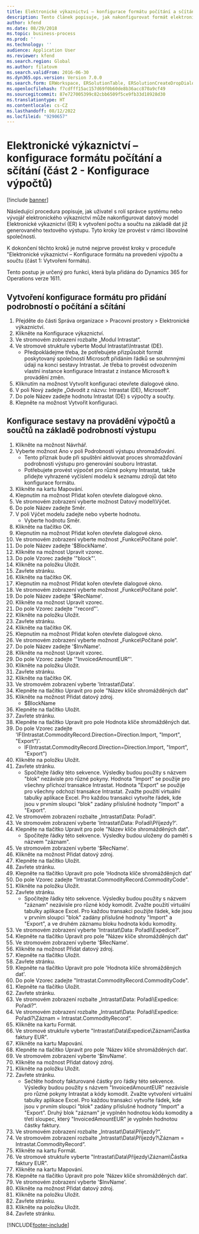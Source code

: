 ```yaml
---
title: Elektronické výkaznictví – konfigurace formátu počítání a sčítání (část 2 - Konfigurace výpočtů)
description: Tento článek popisuje, jak nakonfigurovat formát elektronického výkaznictví tak, aby počítal a sčítal na základě dat již vygenerovaného textového výstupu. (část 2)
author: kfend
ms.date: 08/29/2018
ms.topic: business-process
ms.prod: ''
ms.technology: ''
audience: Application User
ms.reviewer: kfend
ms.search.region: Global
ms.author: filatovm
ms.search.validFrom: 2016-06-30
ms.dyn365.ops.version: Version 7.0.0
ms.search.form: ERWorkspace, ERSolutionTable, ERSolutionCreateDropDialog, EROperationDesigner, ERDataSourceAddDropDialog, ERExpressionDesignerFormula
ms.openlocfilehash: f7cdfff15ac157d69f0b60de8b36acc870a9cf49
ms.sourcegitcommit: 87e727005399c82cbb6509f5ce9fb33d18928d30
ms.translationtype: HT
ms.contentlocale: cs-CZ
ms.lasthandoff: 08/12/2022
ms.locfileid: "9290657"
---
```

# <a name="er-configure-format-to-do-counting-and-summing-part-2---configure-computations"></a>Elektronické výkaznictví – konfigurace formátu počítání a sčítání (část 2 - Konfigurace výpočtů)

[!include [banner](../../includes/banner.md)]

Následující procedura popisuje, jak uživatel s rolí správce systému nebo vývojář elektronického výkaznictví může nakonfigurovat datový model Elektronické výkaznictví (ER) k vytvoření počtu a součtu na základě dat již generovaného textového výstupu. Tyto kroky lze provést v rámci libovolné společnosti.

K dokončení těchto kroků je nutné nejprve provést kroky v proceduře "Elektronické výkaznictví – Konfigurace formátu na provedení výpočtu a součtu (část 1: Vytvoření formátu).

Tento postup je určený pro funkci, která byla přidána do Dynamics 365 for Operations verze 1611.


## <a name="create-a-format-configuration-to-add-counting-and-summing-details"></a>Vytvoření konfigurace formátu pro přidání podrobností o počítání a sčítání
1. Přejděte do části Správa organizace > Pracovní prostory > Elektronické výkaznictví.
2. Klikněte na Konfigurace výkaznictví.
3. Ve stromovém zobrazení rozbalte „Modul Intrastat“.
4. Ve stromové struktuře vyberte Modul Intrastat\Intrastat (DE).
    * Předpokládejme třeba, že potřebujete přizpůsobit formát poskytovaný společností Microsoft přidáním řádků se souhrnnými údaji na konci sestavy Intrastat. Je třeba to provést odvozením vlastní instance konfigurace Intrastat z instance Microsoft k provádění změn.  
5. Kliknutím na možnost Vytvořit konfiguraci otevřete dialogové okno.
6. V poli Nový zadejte „Odvodit z názvu: Intrastat (DE), Microsoft“.
7. Do pole Název zadejte hodnotu Intrastat (DE) s výpočty a součty.
8. Klepněte na možnost Vytvořit konfiguraci.

## <a name="configure-this-report-to-do-counting-and-summation-based-on-output-details"></a>Konfigurace sestavy na provádění výpočtů a součtů na základě podrobností výstupu
1. Klikněte na možnost Návrhář.
2. Vyberte možnost Ano v poli Podrobnosti výstupu shromažďování.
    * Tento příznak bude při spuštění aktivovat proces shromažďování podrobnosti výstupu pro generování souboru Intrastat.  
    * Potřebujete provést výpočet pro různé pokyny Intrastat, takže přidejte vyhrazené vyčíslení modelu k seznamu zdrojů dat této konfigurace formátu.  
3. Klikněte na kartu Mapování.
4. Klepnutím na možnost Přidat kořen otevřete dialogové okno.
5. Ve stromovém zobrazení vyberte možnost Datový model\Výčet.
6. Do pole Název zadejte Směr.
7. V poli Výčet modelu zadejte nebo vyberte hodnotu.
    * Vyberte hodnotu Směr.  
8. Klikněte na tlačítko OK.
9. Klepnutím na možnost Přidat kořen otevřete dialogové okno.
10. Ve stromovém zobrazení vyberte možnost „Funkce\Počítané pole“.
11. Do pole Název zadejte '$BlockName'.
12. Klikněte na možnost Upravit vzorec.
13. Do pole Vzorec zadejte '"block"'.
14. Klikněte na položku Uložit.
15. Zavřete stránku.
16. Klikněte na tlačítko OK.
17. Klepnutím na možnost Přidat kořen otevřete dialogové okno.
18. Ve stromovém zobrazení vyberte možnost „Funkce\Počítané pole“.
19. Do pole Název zadejte '$RecName'.
20. Klikněte na možnost Upravit vzorec.
21. Do pole Vzorec zadejte '"record"'.
22. Klikněte na položku Uložit.
23. Zavřete stránku.
24. Klikněte na tlačítko OK.
25. Klepnutím na možnost Přidat kořen otevřete dialogové okno.
26. Ve stromovém zobrazení vyberte možnost „Funkce\Počítané pole“.
27. Do pole Název zadejte '$InvName'.
28. Klikněte na možnost Upravit vzorec.
29. Do pole Vzorec zadejte '"InvoicedAmountEUR"'.
30. Klikněte na položku Uložit.
31. Zavřete stránku.
32. Klikněte na tlačítko OK.
33. Ve stromovém zobrazení vyberte 'Intrastat\Data'.
34. Klepněte na tlačítko Upravit pro pole "Název klíče shromážděných dat"
35. Klikněte na možnost Přidat datový zdroj.
    * $BlockName  
36. Klepněte na tlačítko Uložit.
37. Zavřete stránku.
38. Klepněte na tlačítko Upravit pro pole Hodnota klíče shromážděných dat.
39. Do pole Vzorec zadejte 'IF(Intrastat.CommodityRecord.Direction=Direction.Import, "Import", "Export")'.
    * IF(Intrastat.CommodityRecord.Direction=Direction.Import, "Import", "Export")  
40. Klikněte na položku Uložit.
41. Zavřete stránku.
    * Spočítejte řádky této sekvence. Výsledky budou použity s názvem "blok" nezávisle pro různé pokyny. Hodnota "Import" se použije pro všechny příchozí transakce Intrastat. Hodnota "Export" se použije pro všechny odchozí transakce Intrastat. Zvažte použití virtuální tabulky aplikace Excel. Pro každou transakci vytvořte řádek, kde jsou v prvním sloupci "blok" zadány příslušné hodnoty "Import" a "Export".  
42. Ve stromovém zobrazení rozbalte „Intrastat\Data: Pořadí“.
43. Ve stromovém zobrazení vyberte 'Intrastat\Data: Pořadí\Příjezdy?'.
44. Klepněte na tlačítko Upravit pro pole "Název klíče shromážděných dat".
    * Spočítejte řádky této sekvence. Výsledky budou uloženy do paměti s názvem "záznam".  
45. Ve stromovém zobrazení vyberte '$RecName'.
46. Klikněte na možnost Přidat datový zdroj.
47. Klepněte na tlačítko Uložit.
48. Zavřete stránku.
49. Klepněte na tlačítko Upravit pro pole 'Hodnota klíče shromážděných dat'
50. Do pole Vzorec zadejte "Intrastat.CommodityRecord.CommodityCode".
51. Klikněte na položku Uložit.
52. Zavřete stránku.
    * Spočítejte řádky této sekvence. Výsledky budou použity s názvem "záznam" nezávisle pro různé kódy komodit. Zvažte použití virtuální tabulky aplikace Excel. Pro každou transakci použijte řádek, kde jsou v prvním sloupci "blok" zadány příslušné hodnoty "Import" a "Export", a ve druhém záznamu bloku hodnota kódu komodity.  
53. Ve stromovém zobrazení vyberte 'Intrastat\Data: Pořadí\Expedice?'.
54. Klepněte na tlačítko Upravit pro pole "Název klíče shromážděných dat"
55. Ve stromovém zobrazení vyberte '$RecName'.
56. Klikněte na možnost Přidat datový zdroj.
57. Klepněte na tlačítko Uložit.
58. Zavřete stránku.
59. Klepněte na tlačítko Upravit pro pole 'Hodnota klíče shromážděných dat'.
60. Do pole Vzorec zadejte "Intrastat.CommodityRecord.CommodityCode".
61. Klepněte na tlačítko Uložit.
62. Zavřete stránku.
63. Ve stromovém zobrazení rozbalte „Intrastat\Data: Pořadí\Expedice: Pořadí?“.
64. Ve stromovém zobrazení rozbalte „Intrastat\Data: Pořadí\Expedice: Pořadí?\Záznam = Intrastat.CommodityRecord“.
65. Klikněte na kartu Formát.
66. Ve stromové struktuře vyberte "Intrastat\Data\Expedice\Záznam\Částka faktury EUR".
67. Klikněte na kartu Mapování.
68. Klepněte na tlačítko Upravit pro pole 'Název klíče shromážděných dat'.
69. Ve stromovém zobrazení vyberte '$InvName'.
70. Klikněte na možnost Přidat datový zdroj.
71. Klikněte na položku Uložit.
72. Zavřete stránku.
    * Sečtěte hodnoty fakturované částky pro řádky této sekvence. Výsledky budou použity s názvem "InvoicedAmountEUR" nezávisle pro různé pokyny Intrastat a kódy komodit. Zvažte vytvoření virtuální tabulky aplikace Excel. Pro každou transakci vytvořte řádek, kde jsou v prvním sloupci "blok" zadány příslušné hodnoty "Import" a "Export". Druhý blok "záznam" je vyplněn hodnotou kódu komodity a třetí sloupec, který "InvoicedAmountEUR" je vyplněn hodnotou částky faktury.  
73. Ve stromovém zobrazení rozbalte „Intrastat\Data\Příjezdy?“.
74. Ve stromovém zobrazení rozbalte „Intrastat\Data\Příjezdy?\Záznam = Intrastat.CommodityRecord“.
75. Klikněte na kartu Formát.
76. Ve stromové struktuře vyberte "Intrastat\Data\Příjezdy\Záznam\Částka faktury EUR".
77. Klikněte na kartu Mapování.
78. Klepněte na tlačítko Upravit pro pole 'Název klíče shromážděných dat'.
79. Ve stromovém zobrazení vyberte '$InvName'.
80. Klikněte na možnost Přidat datový zdroj.
81. Klikněte na položku Uložit.
82. Zavřete stránku.
83. Klikněte na položku Uložit.
84. Zavřete stránku.



[!INCLUDE[footer-include](../../../../includes/footer-banner.md)]
